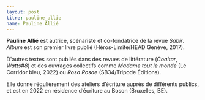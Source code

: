 ```yaml
---
layout: post
titre: pauline_allie
name: Pauline Allié
---
```

**Pauline Allié** est autrice, scénariste et co-fondatrice de la revue *Sabir*. *Album* est son premier livre publié (Héros-Limite/HEAD Genève, 2017).

D'autres textes sont publiés dans des revues de littérature (*Coaltar*, *Watts#8*) et des ouvrages collectifs comme *Madame tout le monde* (Le Corridor bleu, 2022) ou *Rosa Rosae* (SB34/Tripode Éditions).

Elle donne régulièrement des ateliers d’écriture auprès de différents publics, et est en 2022 en résidence d’écriture au Boson (Bruxelles, BE).
